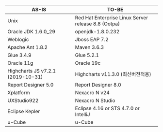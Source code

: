 |  AS-IS  |  TO-BE  |
|---------|---------|
|Unix	|Red Hat Enterprise Linux Server release 8.8 (Ootpa)|
|Oracle JDK 1.6.0_29|openjdk-1.8.0.232|
|Weblogic|Jboss EAP 7.2|
|Apache Ant 1.8.2|Maven 3.6.3|
|Glue 3.4.9|Glue 5.2.1|
|Oracle 11g|Oracle 19c|
|Highcharts JS v7.2.1 (2019-10-31)|Highcharts v11.3.0 (최신버전적용)|
|Report Designer 5.0|Report Designer 8.0|
|Xplatform|Nexacro N v24|
|UXStudio922|Nexacro N Studio|
|Eclipse Kepler|Eclipse 4.16 or STS 4.7.0 or IntelliJ|
|u-Cube|u-Cube|
